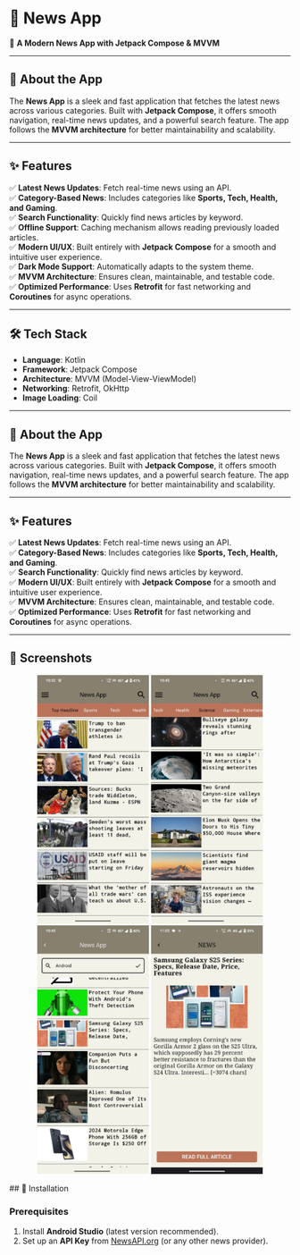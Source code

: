 # 📰 News App  
📱 **A Modern News App with Jetpack Compose & MVVM**  

---

## 📖 About the App  
The **News App** is a sleek and fast application that fetches the latest news across various categories. Built with **Jetpack Compose**, it offers smooth navigation, real-time news updates, and a powerful search feature. The app follows the **MVVM architecture** for better maintainability and scalability.

---

## ✨ Features  
✅ **Latest News Updates**: Fetch real-time news using an API.  
✅ **Category-Based News**: Includes categories like **Sports, Tech, Health, and Gaming**.  
✅ **Search Functionality**: Quickly find news articles by keyword.  
✅ **Offline Support**: Caching mechanism allows reading previously loaded articles.  
✅ **Modern UI/UX**: Built entirely with **Jetpack Compose** for a smooth and intuitive user experience.  
✅ **Dark Mode Support**: Automatically adapts to the system theme.  
✅ **MVVM Architecture**: Ensures clean, maintainable, and testable code.  
✅ **Optimized Performance**: Uses **Retrofit** for fast networking and **Coroutines** for async operations.  

---

## 🛠 Tech Stack  
- **Language**: Kotlin  
- **Framework**: Jetpack Compose  
- **Architecture**: MVVM (Model-View-ViewModel)  
- **Networking**: Retrofit, OkHttp  
- **Image Loading**: Coil  

---

## 📖 About the App  
The **News App** is a sleek and fast application that fetches the latest news across various categories. Built with **Jetpack Compose**, it offers smooth navigation, real-time news updates, and a powerful search feature. The app follows the **MVVM architecture** for better maintainability and scalability.

---

## ✨ Features  
✅ **Latest News Updates**: Fetch real-time news using an API.  
✅ **Category-Based News**: Includes categories like **Sports, Tech, Health, and Gaming**.  
✅ **Search Functionality**: Quickly find news articles by keyword.  
✅ **Modern UI/UX**: Built entirely with **Jetpack Compose** for a smooth and intuitive user experience.  
✅ **MVVM Architecture**: Ensures clean, maintainable, and testable code.  
✅ **Optimized Performance**: Uses **Retrofit** for fast networking and **Coroutines** for async operations.  

---

## 📸 Screenshots  
<p align="center">
  <img src="https://github.com/DevAmitK/My-News-App/blob/master/Screenshots/image2.jpg" width="200" />
  <img src="https://github.com/DevAmitK/My-News-App/blob/master/Screenshots/image1.jpg" width="200" />
  <img src="https://github.com/DevAmitK/My-News-App/blob/master/Screenshots/image.jpg" width="200" />
  <img src="https://github.com/DevAmitK/My-News-App/blob/master/Screenshots/image3.jpg" width="200" />
</p>  
## 🚀 Installation  

### Prerequisites  
1. Install **Android Studio** (latest version recommended).  
2. Set up an **API Key** from [NewsAPI.org](https://newsapi.org/) (or any other news provider).  
